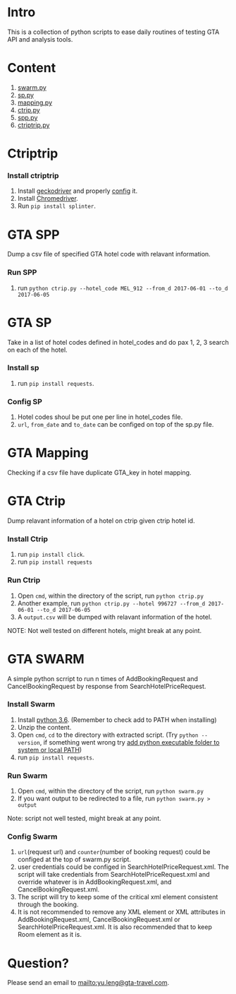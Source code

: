 # Intro

This is a collection of python scripts to ease daily routines of testing GTA API and analysis tools.

# Content

1. [swarm.py](#swarm)
2. [sp.py](#sp)
3. [mapping.py](#mapping)
4. [ctrip.py](#ctrip)
5. [spp.py](#spp)
6. [ctriptrip.py](#ctriptrip)

# Ctriptrip<a name="ctriptrip"></a>

### Install ctriptrip

1. Install [geckodriver](https://github.com/mozilla/geckodriver/releases) and properly [config](http://stackoverflow.com/questions/40208051/selenium-using-python-geckodriver-executable-needs-to-be-in-path) it.
2. Install [Chromedriver](https://sites.google.com/a/chromium.org/chromedriver/downloads).
3. Run `pip install splinter`.

# GTA SPP<a name="spp"></a>

Dump a csv file of specified GTA hotel code with relavant information.

### Run SPP

1. run `python ctrip.py --hotel_code MEL_912 --from_d 2017-06-01 --to_d 2017-06-05`

# GTA SP<a name="sp"></a>

Take in a list of hotel codes defined in hotel_codes and do pax 1, 2, 3 search on each of the hotel. 

### Install sp

1. run `pip install requests`.

### Config SP

1. Hotel codes shoul be put one per line in hotel_codes file.
2. `url`, `from_date` and `to_date` can be configed on top of the sp.py file.

# GTA Mapping<a name="swarm"></a>

Checking if a csv file have duplicate GTA_key in hotel mapping.

# GTA Ctrip<a name="ctrip"></a>

Dump relavant information of a hotel on ctrip given ctrip hotel id.

### Install Ctrip

1. run `pip install click`.
2. run `pip install requests`

### Run Ctrip

1. Open `cmd`, within the directory of the script, run `python ctrip.py`
2. Another example, run `python ctrip.py --hotel 996727 --from_d 2017-06-01 --to_d 2017-06-05`
3. A `output.csv` will be dumped with relavant information of the hotel.

NOTE: Not well tested on different hotels, might break at any point.

# GTA SWARM<a name="swarm"></a>

A simple python scrript to run n times of AddBookingRequest and CancelBookingRequest by response from SearchHotelPriceRequest.

### Install Swarm

1. Install [python 3.6](https://www.python.org/ftp/python/3.6.0/python-3.6.0.exe). (Remember to check add to PATH when installing)
2. Unzip the content. 
3. Open `cmd`, `cd` to the directory with extracted script. (Try `python --version`, if something went wrong try [add python executable folder to system or local PATH](http://stackoverflow.com/questions/3701646/how-to-add-to-the-pythonpath-in-windows-7))
4. run `pip install requests`.

### Run Swarm

1. Open `cmd`, within the directory of the script, run `python swarm.py` 
2. If you want output to be redirected to a file, run `python swarm.py > output`

Note: script not well tested, might break at any point.

### Config Swarm

1. `url`(request url) and `counter`(number of booking request) could be configed at the top of swarm.py script.
2. user credentials could be configed in SearchHotelPriceRequest.xml. The script will take credentials from SearchHotelPriceRequest.xml and override whatever is in AddBookingRequest.xml, and CancelBookingRequest.xml.
3. The script will try to keep some of the critical xml element consistent through the booking.
4. It is not recommended to remove any XML element or XML attributes in AddBookingRequest.xml, CancelBookingRequest.xml or SearchHotelPriceRequest.xml. It is also recommended that to keep Room element as it is. 

# Question?

Please send an email to <mailto:yu.leng@gta-travel.com>.